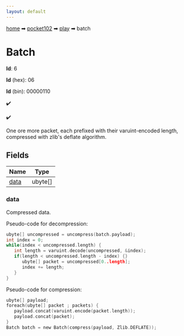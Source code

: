 ```yaml
---
layout: default
---
```


[home](/) ➡ [pocket102](/protocol/pocket102) ➡ [play](/protocol/pocket102/play) ➡ batch

# Batch

**Id**: 6

**Id** (hex): 06

**Id** (bin): 00000110

✔️

✔️

One ore more packet, each prefixed with their varuint-encoded length, compressed with zlib's deflate algorithm.

## Fields

Name | Type
---|---
[data](#data) | ubyte[]

### data

Compressed data.

Pseudo-code for decompression:
```c
ubyte[] uncompressed = uncompress(batch.payload);
int index = 0;
while(index < uncompressed.length) {
   int length = varuint.decode(uncompressed, &index);
   if(length < uncompressed.length - index) {}
      ubyte[] packet = uncompressed[0..length];
      index += length;
   }
}
```

Pseudo-code for compression:
```c
ubyte[] payload;
foreach(ubyte[] packet ; packets) {
   payload.concat(varuint.encode(packet.length));
   payload.concat(packet);
}
Batch batch = new Batch(compress(payload, Zlib.DEFLATE));
```


